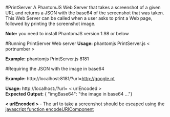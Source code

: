 #PrintServer
 A PhantomJS Web Server that takes a screenshot of a given URL and returns a JSON with the base64 of the screenshot that was taken.   
 This Web Server can be called when a user asks to print a Web page, followed by printing the screenshot image.
 
 <b>Note:</b> you need to install PhantomJS version 1.98 or below

#Running PrintServer Web server
 <b>Usage:</b> phantomjs PrintServer.js < portnumber > 

 <b>Example:</b> phantomjs PrintServer.js 8181

#Requiring the JSON with the image in base64

 <b>Example:</b> http://localhost:8181/?url=http://google.pt 
 
 <b>Usage:</b> http://localhost:<portnumber>/?url= < urlEncoded >   
 <b> Expected Output: </b>  { "imgBase64": "the image in base64 ..."}

<b> < urlEncoded > </b> - The url to take a screenshot should be escaped using the [javascript function encodeURIComponent](http://www.w3schools.com/jsref/jsref_encodeuricomponent.asp)

